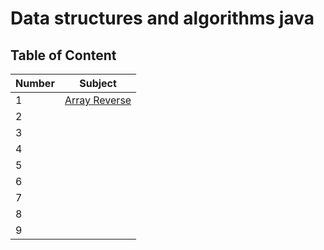 # Data structures and algorithms java

## Table of Content

| Number | Subject                                           |
| ------ | ------------------------------------------------- |
| 1      | [Array Reverse](./array-reverse/array-reverse.md) |
| 2      |                                                   |
| 3      |                                                   |
| 4      |                                                   |
| 5      |                                                   |
| 6      |                                                   |
| 7      |                                                   |
| 8      |                                                   |
| 9      |                                                   |

